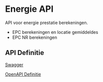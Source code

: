 # Energie API

API voor energie prestatie berekeningen.

* EPC berekeningen en locatie gemiddeldes
* EPC NR berekeningen

## API Definitie

[Swagger](https://ovo000090.github.io/VEKA_REST_API/?urls.primaryName=V1+-+Energie+API+-+TEST)

[OpenAPI Definitie](../energie/energie-api-test-v1.yaml)
